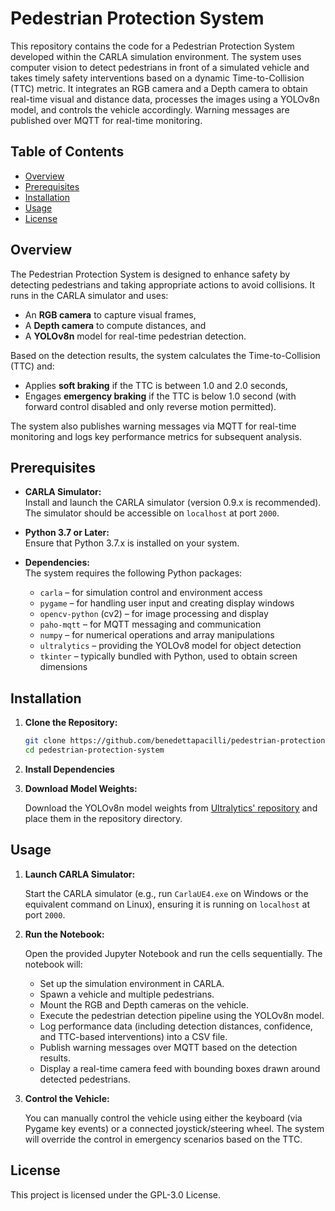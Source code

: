 # Pedestrian Protection System

This repository contains the code for a Pedestrian Protection System developed within the CARLA simulation environment. The system uses computer vision to detect pedestrians in front of a simulated vehicle and takes timely safety interventions based on a dynamic Time-to-Collision (TTC) metric. It integrates an RGB camera and a Depth camera to obtain real-time visual and distance data, processes the images using a YOLOv8n model, and controls the vehicle accordingly. Warning messages are published over MQTT for real-time monitoring.

## Table of Contents

- [Overview](#overview)
- [Prerequisites](#prerequisites)
- [Installation](#installation)
- [Usage](#usage)
- [License](#license)

## Overview

The Pedestrian Protection System is designed to enhance safety by detecting pedestrians and taking appropriate actions to avoid collisions. It runs in the CARLA simulator and uses:
- An **RGB camera** to capture visual frames,
- A **Depth camera** to compute distances, and
- A **YOLOv8n** model for real-time pedestrian detection.

Based on the detection results, the system calculates the Time-to-Collision (TTC) and:
- Applies **soft braking** if the TTC is between 1.0 and 2.0 seconds,
- Engages **emergency braking** if the TTC is below 1.0 second (with forward control disabled and only reverse motion permitted).

The system also publishes warning messages via MQTT for real-time monitoring and logs key performance metrics for subsequent analysis.

## Prerequisites

- **CARLA Simulator:**  
  Install and launch the CARLA simulator (version 0.9.x is recommended). The simulator should be accessible on `localhost` at port `2000`.

- **Python 3.7 or Later:**  
  Ensure that Python 3.7.x is installed on your system.

- **Dependencies:**  
  The system requires the following Python packages:
  - `carla` – for simulation control and environment access
  - `pygame` – for handling user input and creating display windows
  - `opencv-python` (cv2) – for image processing and display
  - `paho-mqtt` – for MQTT messaging and communication
  - `numpy` – for numerical operations and array manipulations
  - `ultralytics` – providing the YOLOv8 model for object detection
  - `tkinter` – typically bundled with Python, used to obtain screen dimensions

## Installation

1. **Clone the Repository:**

   ```bash
   git clone https://github.com/benedettapacilli/pedestrian-protection-system.git
   cd pedestrian-protection-system
   ```

2. **Install Dependencies**

3. **Download Model Weights:**

   Download the YOLOv8n model weights from [Ultralytics' repository](https://github.com/ultralytics/assets/releases/download/v8.1.0/yolov8n.pt) and place them in the repository directory.

## Usage

1. **Launch CARLA Simulator:**

   Start the CARLA simulator (e.g., run `CarlaUE4.exe` on Windows or the equivalent command on Linux), ensuring it is running on `localhost` at port `2000`.

2. **Run the Notebook:**

   Open the provided Jupyter Notebook and run the cells sequentially. The notebook will:
   - Set up the simulation environment in CARLA.
   - Spawn a vehicle and multiple pedestrians.
   - Mount the RGB and Depth cameras on the vehicle.
   - Execute the pedestrian detection pipeline using the YOLOv8n model.
   - Log performance data (including detection distances, confidence, and TTC-based interventions) into a CSV file.
   - Publish warning messages over MQTT based on the detection results.
   - Display a real-time camera feed with bounding boxes drawn around detected pedestrians.

3. **Control the Vehicle:**

   You can manually control the vehicle using either the keyboard (via Pygame key events) or a connected joystick/steering wheel. The system will override the control in emergency scenarios based on the TTC.

## License

This project is licensed under the GPL-3.0 License.
